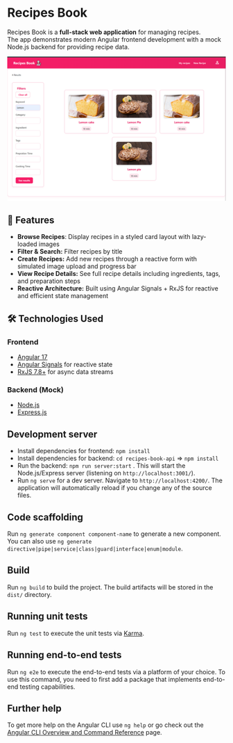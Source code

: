 # Recipes Book

Recipes Book is a **full-stack web application** for managing recipes.  
The app demonstrates modern Angular frontend development with a mock Node.js backend for providing recipe data.

![Recipe book](https://github.com/elinechyprenko/ng-recipe-book/blob/master/filter-data)

## 🚀 Features
- **Browse Recipes**: Display recipes in a styled card layout with lazy-loaded images
- **Filter & Search:** Filter recipes by title
- **Create Recipes:** Add new recipes through a reactive form with simulated image upload and progress bar
- **View Recipe Details:** See full recipe details including ingredients, tags, and preparation steps
- **Reactive Architecture:** Built using Angular Signals + RxJS for reactive and efficient state management

## 🛠️ Technologies Used

### Frontend
- [Angular 17](https://angular.io/)
- [Angular Signals](https://angular.io/guide/signals) for reactive state  
- [RxJS 7.8+](https://rxjs.dev/) for async data streams

### Backend (Mock)
- [Node.js](https://nodejs.org/)
- [Express.js](https://expressjs.com/)

## Development server

- Install dependencies for frontend: `npm install`
- Install dependencies for backend: `cd recipes-book-api` => `npm install`
- Run the backend: `npm run server:start` . This will start the Node.js/Express server (listening on `http://localhost:3001/`).
- Run `ng serve` for a dev server. Navigate to `http://localhost:4200/`. The application will automatically reload if you change any of the source files.

## Code scaffolding

Run `ng generate component component-name` to generate a new component. You can also use `ng generate directive|pipe|service|class|guard|interface|enum|module`.

## Build

Run `ng build` to build the project. The build artifacts will be stored in the `dist/` directory.

## Running unit tests

Run `ng test` to execute the unit tests via [Karma](https://karma-runner.github.io).

## Running end-to-end tests

Run `ng e2e` to execute the end-to-end tests via a platform of your choice. To use this command, you need to first add a package that implements end-to-end testing capabilities.

## Further help

To get more help on the Angular CLI use `ng help` or go check out the [Angular CLI Overview and Command Reference](https://angular.dev/tools/cli) page.
